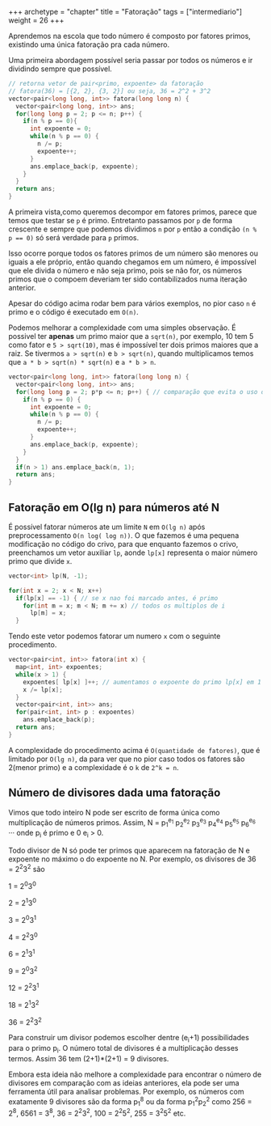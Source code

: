 +++
archetype = "chapter"
title = "Fatoração"
tags = ["intermediario"]
weight = 26
+++

Aprendemos na escola que todo número é composto por fatores primos, existindo uma única fatoração pra cada número.

Uma primeira abordagem possível seria passar por todos os números e ir dividindo sempre que possível.

```c++
// retorna vetor de pair<primo, expoente> da fatoração
// fatora(36) = [{2, 2}, {3, 2}] ou seja, 36 = 2^2 + 3^2
vector<pair<long long, int>> fatora(long long n) {
  vector<pair<long long, int>> ans;
  for(long long p = 2; p <= n; p++) {
    if(n % p == 0){
      int expoente = 0;
      while(n % p == 0) {
        n /= p;
        expoente++;
      }
      ans.emplace_back(p, expoente);
    }
  }
  return ans;
}
```

A primeira vista,como queremos decompor em fatores primos, parece que temos que testar se `p` é primo. Entretanto passamos por `p` de forma crescente e sempre que podemos dividimos `n` por `p` então a condição `(n % p == 0)` só será verdade para `p` primos.  

Isso ocorre porque todos os fatores primos de um número são menores ou iguais a ele próprio, então quando chegamos em um número, é impossível que ele divida o número e não seja primo, pois se não for, os números primos que o compoem deveriam ter sido contabilizados numa iteração anterior.

Apesar do código acima rodar bem para vários exemplos, no pior caso `n` é primo e o código é executado em `O(n)`.

Podemos melhorar a complexidade com uma simples observação. É possivel ter **apenas** um primo maior que a `sqrt(n)`, por exemplo, 10 tem 5 como fator e `5 > sqrt(10)`, mas é impossível ter dois primos maiores que a raiz. Se tivermos `a > sqrt(n)` e `b > sqrt(n)`, quando multiplicamos temos que `a * b > sqrt(n) * sqrt(n)` e `a * b > n`.

```c++
vector<pair<long long, int>> fatora(long long n) {
  vector<pair<long long, int>> ans;
  for(long long p = 2; p*p <= n; p++) { // comparação que evita o uso de doubles, p <= sqrt(n) é o mesmo que p*p <= n
    if(n % p == 0) {
      int expoente = 0;
      while(n % p == 0) {
        n /= p;
        expoente++;
      }
      ans.emplace_back(p, expoente);
    }
  }
  if(n > 1) ans.emplace_back(n, 1);
  return ans;
}
```

## Fatoração em O(lg n) para números até N

É possível fatorar números ate um limite `N` em `O(lg n)` após preprocessamento `O(n log( log n))`. O que fazemos é uma pequena modificação no código do crivo, para que enquanto fazemos o crivo, preenchamos um vetor auxiliar `lp`, aonde `lp[x]` representa o maior número primo que divide `x`.

```c++
vector<int> lp(N, -1);

for(int x = 2; x < N; x++)
  if(lp[x] == -1) { // se x nao foi marcado antes, é primo
    for(int m = x; m < N; m += x) // todos os multiplos de i
      lp[m] = x;
  }
```

Tendo este vetor podemos fatorar um numero `x` com o seguinte procedimento.

```c++
vector<pair<int, int>> fatora(int x) {
  map<int, int> expoentes;
  while(x > 1) {
    expoentes[ lp[x] ]++; // aumentamos o expoente do primo lp[x] em 1 na resposta
    x /= lp[x];
  }
  vector<pair<int, int>> ans;
  for(pair<int, int> p : expoentes)
    ans.emplace_back(p);
  return ans;
}
```

A complexidade do procedimento acima é `O(quantidade de fatores)`, que é limitado por `O(lg n)`, da para ver que no pior caso todos os fatores são 2(menor primo) e a complexidade é o `k` de `2^k = n`.

## Número de divisores dada uma fatoração

Vimos que todo inteiro N pode ser escrito de forma única como multiplicação de números primos. Assim, N = p<sub>1</sub><sup>e<sub>1</sub></sup> p<sub>2</sub><sup>e<sub>2</sub></sup> p<sub>3</sub><sup>e<sub>3</sub></sup> p<sub>4</sub><sup>e<sub>4</sub></sup> p<sub>5</sub><sup>e<sub>5</sub></sup> p<sub>6</sub><sup>e<sub>6</sub></sup> &middot;&middot;&middot; onde p<sub>i</sub> é primo e 0 e<sub>i</sub> &gt; 0.

Todo divisor de N só pode ter primos que aparecem na fatoração de N e expoente no máximo o do expoente no N. Por exemplo, os divisores de 36 = 2<sup>2</sup>3<sup>2</sup> são

1 = 2<sup>0</sup>3<sup>0</sup>

2 = 2<sup>1</sup>3<sup>0</sup>

3 = 2<sup>0</sup>3<sup>1</sup>

4 = 2<sup>2</sup>3<sup>0</sup>

6 = 2<sup>1</sup>3<sup>1</sup>

9 = 2<sup>0</sup>3<sup>2</sup>

12 = 2<sup>2</sup>3<sup>1</sup>

18 = 2<sup>1</sup>3<sup>2</sup>

36 = 2<sup>2</sup>3<sup>2</sup>

Para construir um divisor podemos escolher dentre (e<sub>i</sub>+1) possibilidades para o primo p<sub>i</sub>. O número total de divisores é a multiplicação desses termos. Assim 36 tem (2+1)\*(2+1) = 9 divisores.

Embora esta ideia não melhore a complexidade para encontrar o número de divisores em comparação com as ideias anteriores, ela pode ser uma ferramenta útil para analisar problemas. Por exemplo, os números com exatamente 9 divisores são da forma p<sub>1</sub><sup>8</sup> ou da forma p<sub>1</sub><sup>2</sup>p<sub>2</sub><sup>2</sup> como 256 = 2<sup>8</sup>, 6561 = 3<sup>8</sup>, 36 = 2<sup>2</sup>3<sup>2</sup>, 100 = 2<sup>2</sup>5<sup>2</sup>, 255 = 3<sup>2</sup>5<sup>2</sup> etc.

